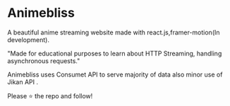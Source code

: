 # Animebliss
A beautiful anime streaming website made with react.js,framer-motion(In development).

"Made for educational purposes to learn about HTTP Streaming, handling asynchronous requests."

Animebliss uses Consumet API to serve majority of data also minor use of Jikan API .

Please ⭐ the repo and follow!

